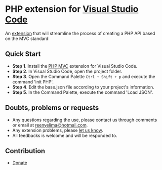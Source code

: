 # PHP extension for [Visual Studio Code](https://code.visualstudio.com/)

An [extension](https://marketplace.visualstudio.com/items?itemName=ReenyeLima.mvc-php) that will streamline the process of creating a PHP API based on the MVC standard

## Quick Start 

-   **Step 1**. Install the [PHP MVC](https://marketplace.visualstudio.com/items?itemName=ReenyeLima.mvc-php) extension for Visual Studio Code.
-   **Step 2**. In Visual Studio Code, open the project folder.
-   **Step 3**. Open the Command Palette `Ctrl + Shift + p` and execute the command 'Init PHP'.
-   **Step 4**. Edit the base.json file according to your project's information.
-   **Step 5**. In the Command Palette, execute the command 'Load JSON'.

## Doubts, problems or requests

-   Any questions regarding the use, please contact us through comments or email at reenyelima@hotmail.com.
-   Any extension problems, please [let us know](https://github.com/ReenyeLima/mvc-php).
-   All feedbacks is welcome and will be responded to.
    
## Contribution
    
-   [Donate](https://www.paypal.com/donate?hosted_button_id=FGF95W6H9GGWQ)
